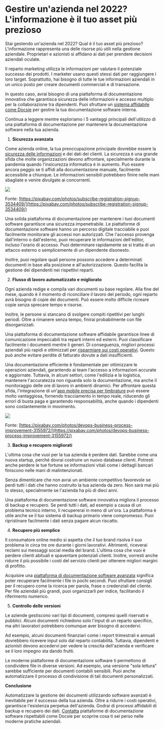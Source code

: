 # Gestire un'azienda nel 2022? L'informazione è il tuo asset più prezioso

Stai gestendo un'azienda nel 2022? Qual è il tuo asset più prezioso? L'informazione rappresenta una delle risorse più utili nella gestione aziendale. Proprietari e azionisti si affidano ai dati per prendere decisioni aziendali oculate.

Il reparto marketing utilizza le informazioni per valutare il potenziale successo dei prodotti. I marketer usano questi stessi dati per raggiungere i loro target. Soprattutto, hai bisogno di tutte le tue informazioni aziendali in un unico posto per creare documenti commerciali e di transazione.

In questo caso, avrai bisogno di una piattaforma di documentazione innovativa che garantisca sicurezza delle informazioni e accesso multiplo per la collaborazione tra dipendenti. Puoi sfruttare un [sistema affidabile come Docsie](https://www.docsie.io/) per gestire la tua documentazione software interna.

Continua a leggere mentre esploriamo i 5 vantaggi principali dell'utilizzo di una piattaforma di documentazione per mantenere la documentazione software nella tua azienda.

1. **Sicurezza avanzata**

Come azienda online, la tua preoccupazione principale dovrebbe essere la [sicurezza delle informazioni](https://medium.com/the-mission/data-security-how-to-keep-your-customers-information-safe-a3150510a7b7) e dei dati dei clienti. La sicurezza è una grande sfida che molte organizzazioni devono affrontare, specialmente durante la pandemia quando l'insicurezza informatica è in aumento. Può essere ancora peggio se ti affidi alla documentazione manuale, facilmente accessibile a chiunque. Le informazioni sensibili potrebbero finire nelle mani sbagliate e venire divulgate ai concorrenti.

![](https://docsie-app-media.s3.amazonaws.com/image/7093/doc_ULxUK3nJlSUujhpeo/dzvhszbukmvbogbvaokv)

Fonte: [https://pixabay.com/photos/subscribe-registration-signup-3534409/](https://pixabay.com/photos/subscribe-registration-signup-3534409/) 

Una solida piattaforma di documentazione per mantenere i tuoi documenti software garantisce una sicurezza impenetrabile. Le piattaforme di documentazione software hanno un percorso digitale tracciabile e puoi facilmente monitorare gli accessi non autorizzati. Che l'accesso provenga dall'interno o dall'esterno, puoi recuperare le informazioni dell'editor, incluso l'orario di accesso. Puoi determinare rapidamente se si tratta di un attacco esterno o semplicemente di un dipendente disonesto.

Inoltre, puoi regolare quali persone possono accedere a determinati documenti in base alla posizione e all'autorizzazione. Questo facilita la gestione dei dipendenti nei rispettivi reparti.

2. **Flusso di lavoro automatizzato e migliorato**

Ogni azienda redige e compila vari documenti su base regolare. Alla fine del mese, quando è il momento di riconciliare il lavoro del periodo, ogni reparto avrà bisogno di copie dei documenti. Può essere molto difficile ricreare copie senza sprecare tempo e risorse.

Inoltre, le persone si stancano di svolgere compiti ripetitivi per lunghi periodi. Oltre a rimanere senza tempo, finirai probabilmente con file disorganizzati.

Una piattaforma di documentazione software affidabile garantisce linee di comunicazione impeccabili tra reparti interni ed esterni. Puoi classificare facilmente i documenti mentre li generi. Di conseguenza, migliori processi aziendali più rapidi e ottimizzati per [risparmiare sui costi operativi](https://www.forbes.com/sites/forbesbusinesscouncil/2020/03/25/15-smart-ways-you-can-save-money-as-a-new-business/). Questo può anche evitare perdite di fatturato dovute a dati insufficienti.

Una documentazione efficiente è fondamentale per ottimizzare le operazioni aziendali, garantendo ai team l'accesso a informazioni accurate e aggiornate. Tuttavia, in alcuni settori, come l'edilizia e la logistica, mantenere l'accuratezza non riguarda solo la documentazione, ma anche il monitoraggio delle ore di lavoro in ambienti dinamici. Per affrontare questa sfida, l'integrazione di un'[app mobile precisa per timbrature](https://www.workyard.com/compare/clock-in-clock-out-app) può essere molto vantaggiosa, fornendo tracciamento in tempo reale, riducendo gli errori di busta paga e garantendo responsabilità, anche quando i dipendenti sono costantemente in movimento.

![](https://docsie-app-media.s3.amazonaws.com/image/7093/doc_ULxUK3nJlSUujhpeo/pmtqrveocdzwqdizlizv)

Fonte: [https://pixabay.com/photos/devops-business-process-improvement-3155972/](https://pixabay.com/photos/devops-business-process-improvement-3155972/)

3. **Backup e recupero migliorati**

L'ultima cosa che vuoi per la tua azienda è perdere dati. Sarebbe come una nuova startup, perché dovrai costruire un nuovo database clienti. Potresti anche perdere le tue fortune se informazioni vitali come i dettagli bancari finiscono nelle mani di malintenzionati.

Senza dimenticare che non avrai un ambiente competitivo favorevole se perdi tutti i dati che hanno costruito la tua azienda da zero. Non sarà mai più lo stesso, specialmente se l'azienda ha più di dieci anni.

Una piattaforma di documentazione software innovativa migliora il processo di backup e recupero. Se perdi tutti i dati, ad esempio a causa di un problema tecnico interno, li recupererai in meno di un'ora. La piattaforma è utile anche se il tuo sistema di backup primario viene compromesso. Puoi ripristinare facilmente i dati senza pagare alcun riscatto.

4. **Recupero più semplice**

Il consumatore online medio si aspetta che il tuo brand risolva il suo problema in circa tre ore durante i giorni lavorativi. Altrimenti, riceverai reclami sui messaggi social media del brand. L'ultima cosa che vuoi è perdere clienti abituali e spaventare potenziali clienti. Inoltre, vorresti anche ridurre il più possibile i costi del servizio clienti per ottenere migliori margini di profitto.

Acquisire una [piattaforma di documentazione software avanzata](https://www.businessnewsdaily.com/8026-choosing-a-document-management-system.html) significa poter recuperare facilmente i file in pochi secondi. Puoi sfruttare consigli per il recupero come la ricerca per parola, frase o credenziali del cliente. Per file aziendali più grandi, puoi organizzarli per indice, facilitando il riferimento numerico.

5. **Controllo delle versioni**

Le aziende gestiscono vari tipi di documenti, compresi quelli riservati e pubblici. Alcuni documenti richiedono solo l'input di un reparto specifico, ma altri lavoratori potrebbero comunque aver bisogno di accedervi.

Ad esempio, alcuni documenti finanziari come i report trimestrali e annuali dovrebbero ricevere input solo dal reparto contabilità. Tuttavia, dipendenti e azionisti devono accedervi per vedere la crescita dell'azienda e verificare se il loro impegno sta dando frutti.

Le moderne piattaforme di documentazione software ti permettono di condividere file in diverse versioni. Ad esempio, una versione "sola lettura" sarebbe sufficiente per documenti contabili sensibili. Puoi anche automatizzare il processo di condivisione di tali documenti personalizzati.

**Conclusione**

Automatizzare la gestione dei documenti utilizzando software avanzati è inevitabile per il successo della tua azienda. Oltre a ridurre i costi operativi, garantisce l'esistenza perpetua dell'azienda. Godrai di processi affidabili di backup e recupero dei dati. [Contatta](https://www.docsie.io/discovery_call/) piattaforme di documentazione software rispettabili come Docsie per scoprire cosa ti sei perso nelle moderne pratiche aziendali.